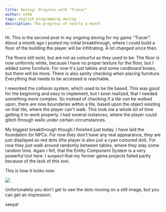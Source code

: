```yaml
---
title: Devlog: Progress with "Tracer"
author: nek0
tags: english programming devlog
description: The progress of nearly a month
---
```


Hi. This is the second post in my ongoing devlog for my game "Tracer". About a
month ago I posted my initial breakthrough, where I could build a floor of the
building the player will be infiltrating. A lot changed since then.

The floors still exist, but are not as colourful as they used to be. The floor
is now uniformly white, because I have no proper texture for the floor, but I
added some furniture. For now it's just tables and some cardboard boxes, but
there will be more. There is also sanity checking when placing furniture.
Everything that needs to be accessed is reachable.

I reworked the collision system, which used to be tile based. This was good for
the beginning and easy to implement, but I soon realized, that I needed
something more complex. So instead of checking if a tile can be walked upon,
there are now boundaries within a tile, based upon the object existing on that
tile, where the player can't walk. This took me a whole lot of time getting it
to work properly. I had several instances, where the player could glitch through
walls under certain circumstances.

My biggest breakthrough though I finished just today. I have laid the foundation
for NPCs. For now they don't have any real appearance, they are just displayed
as red dots (the player is also just a cyan coloured dot). For now they just
walk around randomly between tables, where they stay some random time. Again I
fell, that the Entity Component System is a very powerful tool here. I suspect
that my former game projects failed partly because of the lack of this tool.

This is how it looks now:

![](/images/2018-04-14_preview.png)

Unfortunately you don't get to see the dots moving on a still image, but you can
get an impression.

seeya!
